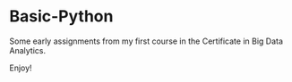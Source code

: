# Basic-Python
Some early assignments from my first course in the Certificate in Big Data Analytics.

Enjoy!
